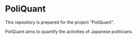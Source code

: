 # PoliQuant
This repository is prepared for the project "PoliQuant".

PoliQuant aims to quantify the activities of Japanese politicians.